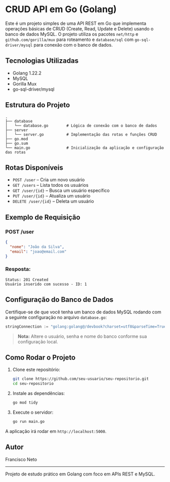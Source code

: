 # CRUD API em Go (Golang)

Este é um projeto simples de uma API REST em Go que implementa operações básicas de CRUD (Create, Read, Update e Delete) usando o banco de dados MySQL. O projeto utiliza os pacotes `net/http` e `github.com/gorilla/mux` para roteamento e `database/sql` com `go-sql-driver/mysql` para conexão com o banco de dados.

## Tecnologias Utilizadas

- Golang 1.22.2
- MySQL
- Gorilla Mux
- go-sql-driver/mysql

## Estrutura do Projeto

```
.
├── database
│   └── database.go        # Lógica de conexão com o banco de dados
├── server
│   └── server.go          # Implementação das rotas e funções CRUD
├── go.mod
├── go.sum
└── main.go                # Inicialização da aplicação e configuração das rotas
```

## Rotas Disponíveis

- `POST /user` – Cria um novo usuário
- `GET /users` – Lista todos os usuários
- `GET /user/{id}` – Busca um usuário específico
- `PUT /user/{id}` – Atualiza um usuário
- `DELETE /user/{id}` – Deleta um usuário

## Exemplo de Requisição

### POST /user

```json
{
  "nome": "João da Silva",
  "email": "joao@email.com"
}
```

### Resposta:

```
Status: 201 Created
Usuário inserido com sucesso - ID: 1
```

## Configuração do Banco de Dados

Certifique-se de que você tenha um banco de dados MySQL rodando com a seguinte configuração no arquivo `database.go`:

```go
stringConnection := "golang:golang@/devbook?charset=utf8&parseTime=True&loc=Local"
```

> **Nota:** Altere o usuário, senha e nome do banco conforme sua configuração local.

## Como Rodar o Projeto

1. Clone este repositório:
   ```bash
   git clone https://github.com/seu-usuario/seu-repositorio.git
   cd seu-repositorio
   ```

2. Instale as dependências:
   ```bash
   go mod tidy
   ```

3. Execute o servidor:
   ```bash
   go run main.go
   ```

A aplicação irá rodar em `http://localhost:5000`.

## Autor

Francisco Neto

---

Projeto de estudo prático em Golang com foco em APIs REST e MySQL.
